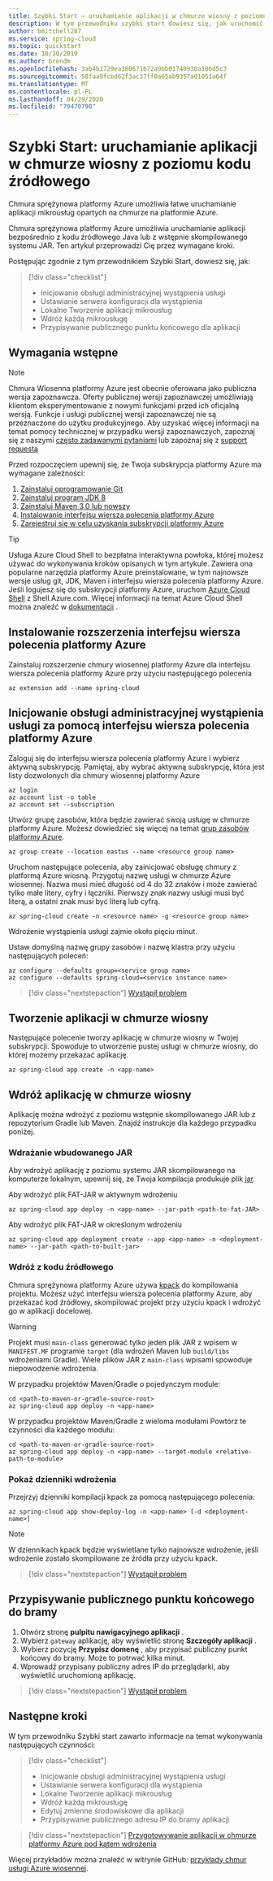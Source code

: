 ```yaml
---
title: Szybki Start — uruchamianie aplikacji w chmurze wiosny z poziomu kodu źródłowego
description: W tym przewodniku szybki start dowiesz się, jak uruchomić aplikację w chmurze Azure wiosennej bezpośrednio z kodu źródłowego
author: bmitchell287
ms.service: spring-cloud
ms.topic: quickstart
ms.date: 10/30/2019
ms.author: brendm
ms.openlocfilehash: 3ab4b1729ea380671b72a9bb01740930a186d5c3
ms.sourcegitcommit: 58faa9fcbd62f3ac37ff0a65ab9357a01051a64f
ms.translationtype: MT
ms.contentlocale: pl-PL
ms.lasthandoff: 04/29/2020
ms.locfileid: "79470798"
---
```

# <a name="quickstart-launch-your-spring-cloud-application-from-source-code"></a>Szybki Start: uruchamianie aplikacji w chmurze wiosny z poziomu kodu źródłowego

Chmura sprężynowa platformy Azure umożliwia łatwe uruchamianie aplikacji mikrousług opartych na chmurze na platformie Azure.

Chmura sprężynowa platformy Azure umożliwia uruchamianie aplikacji bezpośrednio z kodu źródłowego Java lub z wstępnie skompilowanego systemu JAR. Ten artykuł przeprowadzi Cię przez wymagane kroki.

Postępując zgodnie z tym przewodnikiem Szybki Start, dowiesz się, jak:

> [!div class="checklist"]
> * Inicjowanie obsługi administracyjnej wystąpienia usługi
> * Ustawianie serwera konfiguracji dla wystąpienia
> * Lokalne Tworzenie aplikacji mikrousług
> * Wdróż każdą mikrousługę
> * Przypisywanie publicznego punktu końcowego dla aplikacji

## <a name="prerequisites"></a>Wymagania wstępne

>[!Note]
> Chmura Wiosenna platformy Azure jest obecnie oferowana jako publiczna wersja zapoznawcza. Oferty publicznej wersji zapoznawczej umożliwiają klientom eksperymentowanie z nowymi funkcjami przed ich oficjalną wersją.  Funkcje i usługi publicznej wersji zapoznawczej nie są przeznaczone do użytku produkcyjnego.  Aby uzyskać więcej informacji na temat pomocy technicznej w przypadku wersji zapoznawczych, zapoznaj się z naszymi [często zadawanymi pytaniami](https://azure.microsoft.com/support/faq/) lub zapoznaj się z [support requestą](https://docs.microsoft.com/azure/azure-portal/supportability/how-to-create-azure-support-request)

Przed rozpoczęciem upewnij się, że Twoja subskrypcja platformy Azure ma wymagane zależności:

1. [Zainstaluj oprogramowanie Git](https://git-scm.com/)
2. [Zainstaluj program JDK 8](https://www.oracle.com/technetwork/java/javase/downloads/jdk8-downloads-2133151.html)
3. [Zainstaluj Maven 3,0 lub nowszy](https://maven.apache.org/download.cgi)
4. [Instalowanie interfejsu wiersza polecenia platformy Azure](https://docs.microsoft.com/cli/azure/install-azure-cli?view=azure-cli-latest)
5. [Zarejestruj się w celu uzyskania subskrypcji platformy Azure](https://azure.microsoft.com/free/)

> [!TIP]
> Usługa Azure Cloud Shell to bezpłatna interaktywna powłoka, której możesz używać do wykonywania kroków opisanych w tym artykule.  Zawiera ona popularne narzędzia platformy Azure preinstalowane, w tym najnowsze wersje usług git, JDK, Maven i interfejsu wiersza polecenia platformy Azure. Jeśli logujesz się do subskrypcji platformy Azure, uruchom [Azure Cloud Shell](https://shell.azure.com) z Shell.Azure.com.  Więcej informacji na temat Azure Cloud Shell można znaleźć w [dokumentacji](../cloud-shell/overview.md) .

## <a name="install-the-azure-cli-extension"></a>Instalowanie rozszerzenia interfejsu wiersza polecenia platformy Azure

Zainstaluj rozszerzenie chmury wiosennej platformy Azure dla interfejsu wiersza polecenia platformy Azure przy użyciu następującego polecenia

```azurecli
az extension add --name spring-cloud
```

## <a name="provision-a-service-instance-using-the-azure-cli"></a>Inicjowanie obsługi administracyjnej wystąpienia usługi za pomocą interfejsu wiersza polecenia platformy Azure

Zaloguj się do interfejsu wiersza polecenia platformy Azure i wybierz aktywną subskrypcję. Pamiętaj, aby wybrać aktywną subskrypcję, która jest listy dozwolonych dla chmury wiosennej platformy Azure

```azurecli
az login
az account list -o table
az account set --subscription
```

Utwórz grupę zasobów, która będzie zawierać swoją usługę w chmurze platformy Azure. Możesz dowiedzieć się więcej na temat [grup zasobów platformy Azure](../azure-resource-manager/management/overview.md).

```azurecli
az group create --location eastus --name <resource group name>
```

Uruchom następujące polecenia, aby zainicjować obsługę chmury z platformą Azure wiosną. Przygotuj nazwę usługi w chmurze Azure wiosennej. Nazwa musi mieć długość od 4 do 32 znaków i może zawierać tylko małe litery, cyfry i łączniki. Pierwszy znak nazwy usługi musi być literą, a ostatni znak musi być literą lub cyfrą.

```azurecli
az spring-cloud create -n <resource name> -g <resource group name>
```

Wdrożenie wystąpienia usługi zajmie około pięciu minut.

Ustaw domyślną nazwę grupy zasobów i nazwę klastra przy użyciu następujących poleceń:

```azurecli
az configure --defaults group=<service group name>
az configure --defaults spring-cloud=<service instance name>
```

> [!div class="nextstepaction"]
> [Wystąpił problem](https://www.research.net/r/javae2e?tutorial=asc-source-quickstart&step=provision)

## <a name="create-the-spring-cloud-application"></a>Tworzenie aplikacji w chmurze wiosny

Następujące polecenie tworzy aplikację w chmurze wiosny w Twojej subskrypcji.  Spowoduje to utworzenie pustej usługi w chmurze wiosny, do której możemy przekazać aplikację.

```azurecli
az spring-cloud app create -n <app-name>
```

## <a name="deploy-your-spring-cloud-application"></a>Wdróż aplikację w chmurze wiosny

Aplikację można wdrożyć z poziomu wstępnie skompilowanego JAR lub z repozytorium Gradle lub Maven.  Znajdź instrukcje dla każdego przypadku poniżej.

### <a name="deploy-a-built-jar"></a>Wdrażanie wbudowanego JAR

Aby wdrożyć aplikację z poziomu systemu JAR skompilowanego na komputerze lokalnym, upewnij się, że Twoja kompilacja produkuje plik [jar](https://docs.spring.io/spring-boot/docs/current/reference/html/howto-build.html#howto-create-an-executable-jar-with-maven).

Aby wdrożyć plik FAT-JAR w aktywnym wdrożeniu

```azurecli
az spring-cloud app deploy -n <app-name> --jar-path <path-to-fat-JAR>
```

Aby wdrożyć plik FAT-JAR w określonym wdrożeniu

```azurecli
az spring-cloud app deployment create --app <app-name> -n <deployment-name> --jar-path <path-to-built-jar>
```

### <a name="deploy-from-source-code"></a>Wdróż z kodu źródłowego

Chmura sprężynowa platformy Azure używa [kpack](https://github.com/pivotal/kpack) do kompilowania projektu.  Możesz użyć interfejsu wiersza polecenia platformy Azure, aby przekazać kod źródłowy, skompilować projekt przy użyciu kpack i wdrożyć go w aplikacji docelowej.

> [!WARNING]
> Projekt musi `main-class` generować tylko jeden plik JAR z wpisem w `MANIFEST.MF` programie `target` (dla wdrożeń Maven lub `build/libs` wdrożeniami Gradle).  Wiele plików JAR z `main-class` wpisami spowoduje niepowodzenie wdrożenia.

W przypadku projektów Maven/Gradle o pojedynczym module:

```azurecli
cd <path-to-maven-or-gradle-source-root>
az spring-cloud app deploy -n <app-name>
```

W przypadku projektów Maven/Gradle z wieloma modułami Powtórz te czynności dla każdego modułu:

```azurecli
cd <path-to-maven-or-gradle-source-root>
az spring-cloud app deploy -n <app-name> --target-module <relative-path-to-module>
```

### <a name="show-deployment-logs"></a>Pokaż dzienniki wdrożenia

Przejrzyj dzienniki kompilacji kpack za pomocą następującego polecenia:

```azurecli
az spring-cloud app show-deploy-log -n <app-name> [-d <deployment-name>]
```

> [!NOTE]
> W dziennikach kpack będzie wyświetlane tylko najnowsze wdrożenie, jeśli wdrożenie zostało skompilowane ze źródła przy użyciu kpack.

> [!div class="nextstepaction"]
> [Wystąpił problem](https://www.research.net/r/javae2e?tutorial=asc-source-quickstart&step=deploy)

## <a name="assign-a-public-endpoint-to-gateway"></a>Przypisywanie publicznego punktu końcowego do bramy

1. Otwórz stronę **pulpitu nawigacyjnego aplikacji** .
2. Wybierz `gateway` aplikację, aby wyświetlić stronę **Szczegóły aplikacji** .
3. Wybierz pozycję **Przypisz domenę** , aby przypisać publiczny punkt końcowy do bramy. Może to potrwać kilka minut. 
4. Wprowadź przypisany publiczny adres IP do przeglądarki, aby wyświetlić uruchomioną aplikację.

> [!div class="nextstepaction"]
> [Wystąpił problem](https://www.research.net/r/javae2e?tutorial=asc-source-quickstart&step=public-endpoint)

## <a name="next-steps"></a>Następne kroki

W tym przewodniku Szybki start zawarto informacje na temat wykonywania następujących czynności:

> [!div class="checklist"]
> * Inicjowanie obsługi administracyjnej wystąpienia usługi
> * Ustawianie serwera konfiguracji dla wystąpienia
> * Lokalne Tworzenie aplikacji mikrousług
> * Wdróż każdą mikrousługę
> * Edytuj zmienne środowiskowe dla aplikacji
> * Przypisywanie publicznego adresu IP do bramy aplikacji

> [!div class="nextstepaction"]
> [Przygotowywanie aplikacji w chmurze platformy Azure pod kątem wdrożenia](spring-cloud-tutorial-prepare-app-deployment.md)

Więcej przykładów można znaleźć w witrynie GitHub: [przykłady chmur usługi Azure wiosennej](https://github.com/Azure-Samples/Azure-Spring-Cloud-Samples/tree/master/service-binding-cosmosdb-sql).
